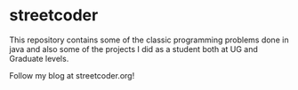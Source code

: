 # streetcoder

This repository contains some of the classic programming problems done in java and also some of the projects I did as a student both at UG and Graduate levels. 

Follow my blog at streetcoder.org!
